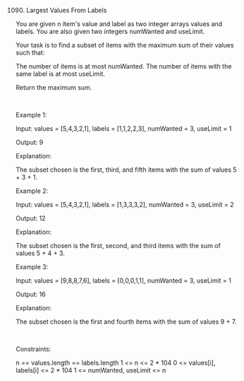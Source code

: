 1090. Largest Values From Labels

You are given n item's value and label as two integer arrays values and labels. You are also given two integers numWanted and useLimit.

Your task is to find a subset of items with the maximum sum of their values such that:

The number of items is at most numWanted.
The number of items with the same label is at most useLimit.

Return the maximum sum.

 

Example 1:

Input: values = [5,4,3,2,1], labels = [1,1,2,2,3], numWanted = 3, useLimit = 1

Output: 9

Explanation:

The subset chosen is the first, third, and fifth items with the sum of values 5 + 3 + 1.

Example 2:

Input: values = [5,4,3,2,1], labels = [1,3,3,3,2], numWanted = 3, useLimit = 2

Output: 12

Explanation:

The subset chosen is the first, second, and third items with the sum of values 5 + 4 + 3.

Example 3:

Input: values = [9,8,8,7,6], labels = [0,0,0,1,1], numWanted = 3, useLimit = 1

Output: 16

Explanation:

The subset chosen is the first and fourth items with the sum of values 9 + 7.

 

Constraints:

n == values.length == labels.length
1 <= n <= 2 * 104
0 <= values[i], labels[i] <= 2 * 104
1 <= numWanted, useLimit <= n